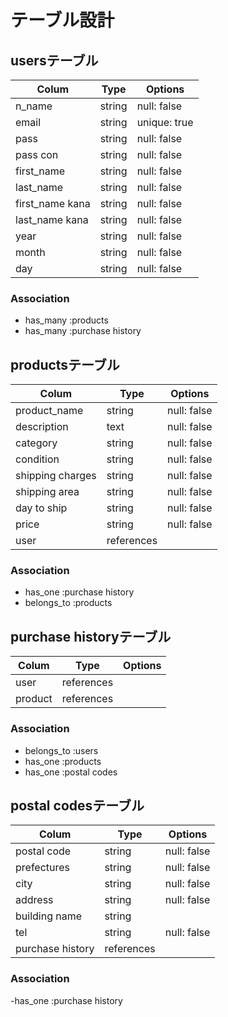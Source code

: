 # テーブル設計

## usersテーブル

| Colum           | Type   | Options      |
| --------------- | ------ | ------------ |
| n_name          | string | null: false  |
| email           | string | unique: true |
| pass            | string | null: false  |
| pass con        | string | null: false  |
| first_name      | string | null: false  |
| last_name       | string | null: false  |
| first_name kana | string | null: false  |
| last_name kana  | string | null: false  |
| year            | string | null: false  |
| month           | string | null: false  |
| day             | string | null: false  |

### Association

- has_many :products
- has_many :purchase history

## productsテーブル

| Colum            | Type       | Options     |
| ---------------- | ---------- | ----------- |
| product_name     | string     | null: false |
| description      | text       | null: false |
| category         | string     | null: false |
| condition        | string     | null: false |
| shipping charges | string     | null: false |
| shipping area    | string     | null: false |
| day to ship      | string     | null: false |
| price            | string     | null: false |
| user             | references |             |

### Association

- has_one :purchase history
- belongs_to :products

## purchase historyテーブル

| Colum   | Type       | Options |
| ------- | ---------- | ------- |
| user    | references |         |
| product | references |         |

### Association

- belongs_to :users
- has_one :products
- has_one :postal codes

## postal codesテーブル

| Colum            | Type       | Options     |
| ---------------- | ---------- | ----------- |
| postal code      | string     | null: false |
| prefectures      | string     | null: false |
| city             | string     | null: false |
| address          | string     | null: false |
| building name    | string     |             |
| tel              | string     | null: false |
| purchase history | references |             |

### Association

-has_one :purchase history